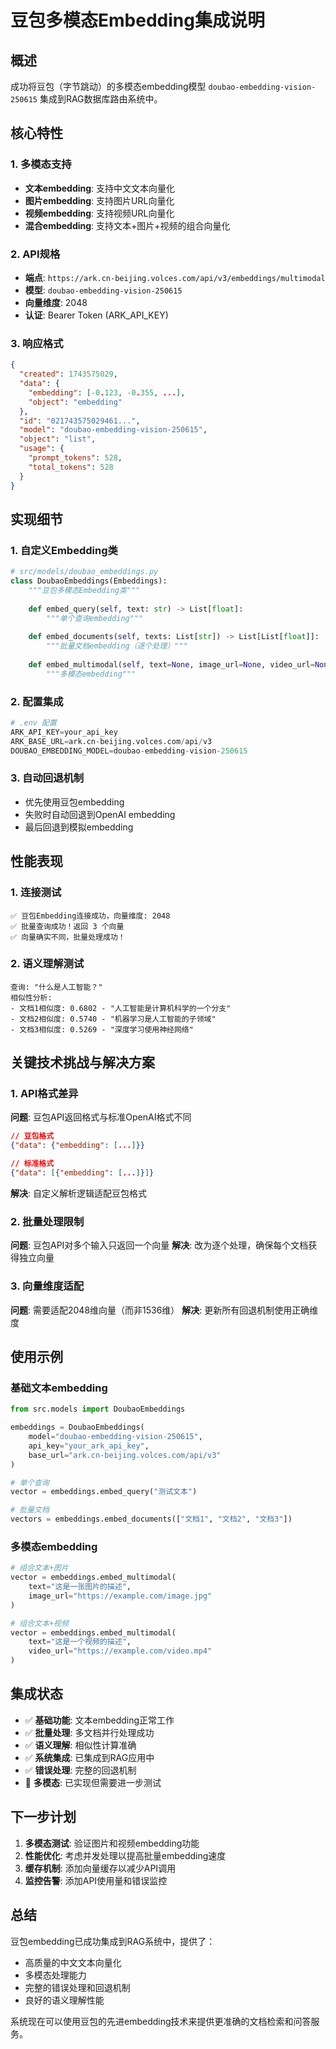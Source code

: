 # 豆包多模态Embedding集成说明

## 概述

成功将豆包（字节跳动）的多模态embedding模型 `doubao-embedding-vision-250615` 集成到RAG数据库路由系统中。

## 核心特性

### 1. 多模态支持
- **文本embedding**: 支持中文文本向量化
- **图片embedding**: 支持图片URL向量化  
- **视频embedding**: 支持视频URL向量化
- **混合embedding**: 支持文本+图片+视频的组合向量化

### 2. API规格
- **端点**: `https://ark.cn-beijing.volces.com/api/v3/embeddings/multimodal`
- **模型**: `doubao-embedding-vision-250615`
- **向量维度**: 2048
- **认证**: Bearer Token (ARK_API_KEY)

### 3. 响应格式
```json
{
  "created": 1743575029,
  "data": {
    "embedding": [-0.123, -0.355, ...],
    "object": "embedding"
  },
  "id": "021743575029461...",
  "model": "doubao-embedding-vision-250615", 
  "object": "list",
  "usage": {
    "prompt_tokens": 528,
    "total_tokens": 528
  }
}
```

## 实现细节

### 1. 自定义Embedding类
```python
# src/models/doubao_embeddings.py
class DoubaoEmbeddings(Embeddings):
    """豆包多模态Embedding类"""
    
    def embed_query(self, text: str) -> List[float]:
        """单个查询embedding"""
        
    def embed_documents(self, texts: List[str]) -> List[List[float]]:
        """批量文档embedding（逐个处理）"""
        
    def embed_multimodal(self, text=None, image_url=None, video_url=None):
        """多模态embedding"""
```

### 2. 配置集成
```python
# .env 配置
ARK_API_KEY=your_api_key
ARK_BASE_URL=ark.cn-beijing.volces.com/api/v3  
DOUBAO_EMBEDDING_MODEL=doubao-embedding-vision-250615
```

### 3. 自动回退机制
- 优先使用豆包embedding
- 失败时自动回退到OpenAI embedding
- 最后回退到模拟embedding

## 性能表现

### 1. 连接测试
```
✅ 豆包Embedding连接成功，向量维度: 2048
✅ 批量查询成功！返回 3 个向量
✅ 向量确实不同，批量处理成功！
```

### 2. 语义理解测试
```
查询: "什么是人工智能？"
相似性分析:
- 文档1相似度: 0.6802 - "人工智能是计算机科学的一个分支"
- 文档2相似度: 0.5740 - "机器学习是人工智能的子领域" 
- 文档3相似度: 0.5269 - "深度学习使用神经网络"
```

## 关键技术挑战与解决方案

### 1. API格式差异
**问题**: 豆包API返回格式与标准OpenAI格式不同
```json
// 豆包格式
{"data": {"embedding": [...]}}

// 标准格式  
{"data": [{"embedding": [...]}]}
```

**解决**: 自定义解析逻辑适配豆包格式

### 2. 批量处理限制
**问题**: 豆包API对多个输入只返回一个向量
**解决**: 改为逐个处理，确保每个文档获得独立向量

### 3. 向量维度适配
**问题**: 需要适配2048维向量（而非1536维）
**解决**: 更新所有回退机制使用正确维度

## 使用示例

### 基础文本embedding
```python
from src.models import DoubaoEmbeddings

embeddings = DoubaoEmbeddings(
    model="doubao-embedding-vision-250615",
    api_key="your_ark_api_key",
    base_url="ark.cn-beijing.volces.com/api/v3"
)

# 单个查询
vector = embeddings.embed_query("测试文本")

# 批量文档
vectors = embeddings.embed_documents(["文档1", "文档2", "文档3"])
```

### 多模态embedding
```python
# 组合文本+图片
vector = embeddings.embed_multimodal(
    text="这是一张图片的描述",
    image_url="https://example.com/image.jpg"
)

# 组合文本+视频
vector = embeddings.embed_multimodal(
    text="这是一个视频的描述", 
    video_url="https://example.com/video.mp4"
)
```

## 集成状态

- ✅ **基础功能**: 文本embedding正常工作
- ✅ **批量处理**: 多文档并行处理成功
- ✅ **语义理解**: 相似性计算准确
- ✅ **系统集成**: 已集成到RAG应用中
- ✅ **错误处理**: 完整的回退机制
- 🔄 **多模态**: 已实现但需要进一步测试

## 下一步计划

1. **多模态测试**: 验证图片和视频embedding功能
2. **性能优化**: 考虑并发处理以提高批量embedding速度  
3. **缓存机制**: 添加向量缓存以减少API调用
4. **监控告警**: 添加API使用量和错误监控

## 总结

豆包embedding已成功集成到RAG系统中，提供了：
- 高质量的中文文本向量化
- 多模态处理能力
- 完整的错误处理和回退机制
- 良好的语义理解性能

系统现在可以使用豆包的先进embedding技术来提供更准确的文档检索和问答服务。 